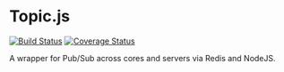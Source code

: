 # Topic.js

[![Build Status](https://travis-ci.org/IMA-WorldHealth/topic.svg?branch=master)](https://travis-ci.org/IMA-WorldHealth/topic)
[![Coverage Status](https://coveralls.io/repos/github/IMA-WorldHealth/topic/badge.svg?branch=master)](https://coveralls.io/github/IMA-WorldHealth/topic?branch=master)

A wrapper for Pub/Sub across cores and servers via Redis and NodeJS.
